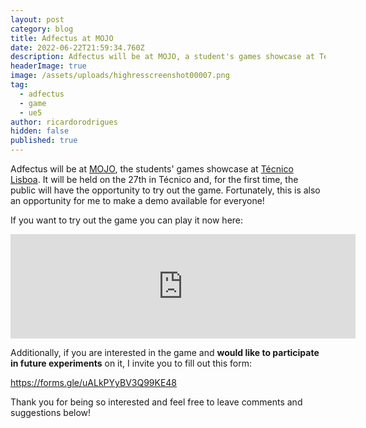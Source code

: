 ```yaml
---
layout: post
category: blog
title: Adfectus at MOJO
date: 2022-06-22T21:59:34.760Z
description: Adfectus will be at MOJO, a student's games showcase at Técnico Lisboa.
headerImage: true
image: /assets/uploads/highresscreenshot00007.png
tag:
  - adfectus
  - game
  - ue5
author: ricardorodrigues
hidden: false
published: true
---
```

Adfectus will be at [MOJO](https://labjogos.tecnico.ulisboa.pt/mojo/2022/), the students' games showcase at [Técnico Lisboa](https://tecnico.ulisboa.pt/). It will be held on the 27th in Técnico and, for the first time, the public will have the opportunity to try out the game. Fortunately, this is also an opportunity for me to make a demo available for everyone!

If you want to try out the game you can play it now here:

<iframe src="https://itch.io/embed/654603?bg_color=eee&amp;fg_color=222222&amp;link_color=327345&amp;border_color=333835" width="552" height="167" frameborder="0"><a href="https://quenestil.itch.io/adfectus">Adfectus by Quenestil</a></iframe>

Additionally, if you are interested in the game and **would like to participate in future experiments** on it, I invite you to fill out this form:

<https://forms.gle/uALkPYyBV3Q99KE48>

Thank you for being so interested and feel free to leave comments and suggestions below!